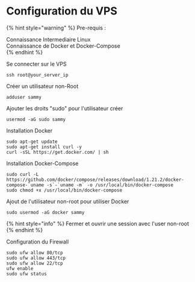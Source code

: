 # Configuration du VPS

{% hint style="warning" %}
Pre-requis : 

Connaissance Intermediaire Linux   
Connaissance de Docker et Docker-Compose  
{% endhint %}

Se connecter sur le VPS

```text
ssh root@your_server_ip
```

Créer un utilisateur non-Root

```text
adduser sammy
```

Ajouter les droits "sudo" pour l'utilisateur créer

```text
usermod -aG sudo sammy
```

Installation Docker

```text
sudo apt-get update
sudo apt-get install curl -y
curl -sSL https://get.docker.com/ | sh
```

Installation Docker-Compose

```text
sudo curl -L https://github.com/docker/compose/releases/download/1.21.2/docker-compose-`uname -s`-`uname -m` -o /usr/local/bin/docker-compose
sudo chmod +x /usr/local/bin/docker-compose
```

Ajout de l'utilisateur non-root pour utiliser Docker

```text
sudo usermod -aG docker sammy
```

{% hint style="info" %}
Fermer et ouvrir une session avec l'user non-root
{% endhint %}

Configuration du Firewall

```text
sudo ufw allow 80/tcp
sudo ufw allow 443/tcp
sudo ufw allow 22/tcp
ufw enable
sudo ufw status
```



